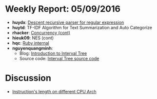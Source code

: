 # Weekly Report: 05/09/2016

- **huydx**: [Descent recursive parser for regular expression](https://gist.github.com/huydx/7255082437ca00250cec1e14f163fe46)
- **huytd**: TF-IDF Algorithm for Text Summarization and Auto Categorize
- **rhacker**: [Concurrency (cont)](https://gist.github.com/rhacker/a8f71f6e3a64e15526e6533b55b42512)
- **hieuk09**: NES (cont)
- **hqc**: [Ruby internal](http://kipalog.com/posts/Ruby-Internal---Code-Ruby-cua-ban-duoc-thuc-thi-nhu-the-nao--Phan-1)
- **nguyenquangminh**:
  * Blog: [Introduction to Interval Tree](https://github.com/nguyenquangminh0711/til/blob/master/introduction-to-interval-tree.md)
  * Source code: [Interval Tree source code](https://github.com/nguyenquangminh0711/til/blob/master/introduction-to-interval-tree/interval_tree.rb)

# Discussion

- [Instruction's length on different CPU Arch](https://cdn.rawgit.com/ruby-vietnam/hardcore-rule/master/conversations/conversation-kiennt-09052016.html)

